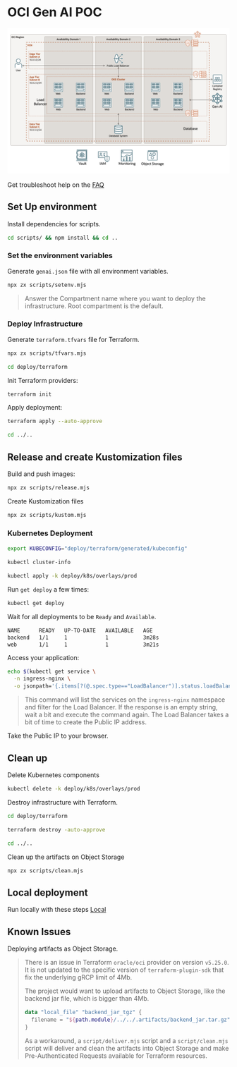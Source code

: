 # OCI Gen AI POC

![Architecture](./images/architecture.png)

Get troubleshoot help on the [FAQ](FAQ.md)

## Set Up environment

Install dependencies for scripts.

```bash
cd scripts/ && npm install && cd ..
```

### Set the environment variables

Generate `genai.json` file with all environment variables.

```bash
npx zx scripts/setenv.mjs
```

> Answer the Compartment name where you want to deploy the infrastructure. Root compartment is the default.

### Deploy Infrastructure

Generate `terraform.tfvars` file for Terraform.

```bash
npx zx scripts/tfvars.mjs
```

```bash
cd deploy/terraform
```

Init Terraform providers:

```bash
terraform init
```

Apply deployment:

```bash
terraform apply --auto-approve
```

```bash
cd ../..
```

## Release and create Kustomization files

Build and push images:

```bash
npx zx scripts/release.mjs
```

Create Kustomization files

```bash
npx zx scripts/kustom.mjs
```

### Kubernetes Deployment

```bash
export KUBECONFIG="deploy/terraform/generated/kubeconfig"
```

```bash
kubectl cluster-info
```

```bash
kubectl apply -k deploy/k8s/overlays/prod
```

Run `get deploy` a few times:

```bash
kubectl get deploy
```

Wait for all deployments to be `Ready` and `Available`.

```
NAME      READY   UP-TO-DATE   AVAILABLE   AGE
backend   1/1     1            1           3m28s
web       1/1     1            1           3m21s
```

Access your application:

```bash
echo $(kubectl get service \
  -n ingress-nginx \
  -o jsonpath='{.items[?(@.spec.type=="LoadBalancer")].status.loadBalancer.ingress[0].ip}')
```

> This command will list the services on the `ingress-nginx` namespace and filter for the Load Balancer. If the response is an empty string, wait a bit and execute the command again. The Load Balancer takes a bit of time to create the Public IP address.

Take the Public IP to your browser.

## Clean up

Delete Kubernetes components

```bash
kubectl delete -k deploy/k8s/overlays/prod
```

Destroy infrastructure with Terraform.

```bash
cd deploy/terraform
```

```bash
terraform destroy -auto-approve
```

```bash
cd ../..
```

Clean up the artifacts on Object Storage

```bash
npx zx scripts/clean.mjs
```

## Local deployment

Run locally with these steps [Local](LOCAL.md)

## Known Issues

Deploying artifacts as Object Storage.

> There is an issue in Terraform `oracle/oci` provider on version `v5.25.0`. It is not updated to the specific version of `terraform-plugin-sdk` that fix the underlying gRCP limit of 4Mb.
>
> The project would want to upload artifacts to Object Storage, like the backend jar file, which is bigger than 4Mb.
>
> ```terraform
> data "local_file" "backend_jar_tgz" {
>   filename = "${path.module}/../../.artifacts/backend_jar.tar.gz"
> }
> ```
>
> As a workaround, a `script/deliver.mjs` script and a `script/clean.mjs` script will deliver and clean the artifacts into Object Storage and make Pre-Authenticated Requests available for Terraform resources.
